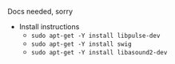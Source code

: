Docs needed, sorry

* Install instructions
    * ```sudo apt-get -Y install libpulse-dev```
    * ```sudo apt-get -Y install swig```
    * ```sudo apt-get -Y install libasound2-dev```
